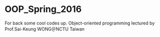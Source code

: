 # OOP_Spring_2016
For back some cool codes up.  Object-oriented programming lectured by Prof.Sai-Keung WONG＠NCTU Taiwan
